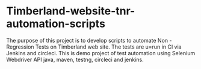 # Timberland-website-tnr-automation-scripts
The purpose of this project is to develop scripts to automate Non - Regression Tests on Timberland web site. The tests are u=run in CI via Jenkins and circleci.
This is demo project of test automation using Selenium Webdriver API java, maven, testng, circleci and jenkins.
